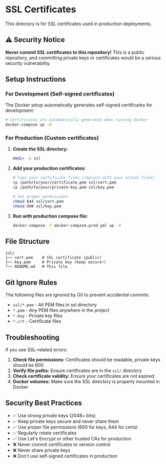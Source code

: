 # SSL Certificates

This directory is for SSL certificates used in production deployments.

## ⚠️ Security Notice

**Never commit SSL certificates to this repository!** This is a public repository, and committing private keys or certificates would be a serious security vulnerability.

## Setup Instructions

### For Development (Self-signed certificates)

The Docker setup automatically generates self-signed certificates for development:

```bash
# Certificates are automatically generated when running Docker
docker-compose up -d
```

### For Production (Custom certificates)

1. **Create the SSL directory:**
   ```bash
   mkdir -p ssl
   ```

2. **Add your production certificates:**
   ```bash
   # Copy your certificate files (replace with your actual files)
   cp /path/to/your/certificate.pem ssl/cert.pem
   cp /path/to/your/private-key.pem ssl/key.pem
   
   # Set proper permissions
   chmod 644 ssl/cert.pem
   chmod 600 ssl/key.pem
   ```

3. **Run with production compose file:**
   ```bash
   docker-compose -f docker-compose.prod.yml up -d
   ```

## File Structure

```
ssl/
├── cert.pem    # SSL certificate (public)
├── key.pem     # Private key (keep secure!)
└── README.md   # This file
```

## Git Ignore Rules

The following files are ignored by Git to prevent accidental commits:

- `ssl/*.pem` - All PEM files in ssl directory
- `*.pem` - Any PEM files anywhere in the project
- `*.key` - Private key files
- `*.crt` - Certificate files

## Troubleshooting

If you see SSL-related errors:

1. **Check file permissions:** Certificates should be readable, private keys should be 600
2. **Verify file paths:** Ensure certificates are in the `ssl/` directory
3. **Check certificate validity:** Ensure your certificates are not expired
4. **Docker volumes:** Make sure the SSL directory is properly mounted in Docker

## Security Best Practices

- ✅ Use strong private keys (2048+ bits)
- ✅ Keep private keys secure and never share them
- ✅ Use proper file permissions (600 for keys, 644 for certs)
- ✅ Regularly rotate certificates
- ✅ Use Let's Encrypt or other trusted CAs for production
- ❌ Never commit certificates to version control
- ❌ Never share private keys
- ❌ Don't use self-signed certificates in production 
